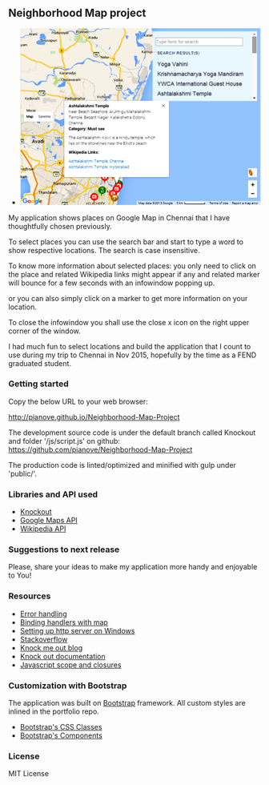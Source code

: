## Neighborhood Map project

* <img src="img/myMap.png"></img>

My application shows places on Google Map in Chennai that I have thoughtfully chosen previously.

To select places you can use the search bar and start to type a word to show respective locations.  The search is case insensitive.

To know more information about selected places:
you only need to click on the place and related Wikipedia links might appear if any and related marker will bounce for a few seconds with an infowindow popping up. 

or you can also simply click on a marker to get more information on your location.

To close the infowindow you shall use the close x icon on the right upper corner of the window. 

I had much fun to select locations and build the application that I count to use during my trip to Chennai in Nov 2015, hopefully by the time as a FEND graduated student. 


### Getting started

Copy the below URL to your web browser:

 http://pianove.github.io/Neighborhood-Map-Project


The development source code is under the default branch called Knockout and folder '/js/script.js' on github:
https://github.com/pianove/Neighborhood-Map-Project

The production code is linted/optimized and minified with gulp under 'public/'.

### Libraries and API used

* [Knockout](http://knockoutjs.com/index.html "knockout doc")
* [Google Maps API](https://developers.google.com/maps/documentation/javascript/ "Google Maps API") 
* [Wikipedia API](http://www.mediawiki.org/wiki/ "Wikipedia API") 

### Suggestions to next release
Please, share your ideas to make my application more handy and enjoyable to You!

 
### Resources
* [Error handling](http://ruben.verborgh.org/blog/2012/12/31/asynchronous-error-handling-in-javascript/)
* [Binding handlers with map](https://groups.google.com/forum/#!searchin/knockoutjs/google$20map/knockoutjs/yIM7_ALFVE8/ipQO5bOKkegJ)
* [Setting up http server on Windows](http://www.jhh.me/blog/2012/12/24/setting-up-http-server-on-windows-with-node-js/)
* [Stackoverflow](http://stackoverflow.com/)
* [Knock me out blog](http://www.knockmeout.net/)
* [Knock out documentation](http://knockoutjs.com/documentation/introduction.html)
* [Javascript scope and closures](http://toddmotto.com/everything-you-wanted-to-know-about-javascript-scope/)


### Customization with Bootstrap
The application was built on <a href="http://getbootstrap.com/">Bootstrap</a> framework. All custom styles are inlined in the portfolio repo.

* <a href="http://getbootstrap.com/css/">Bootstrap's CSS Classes</a>
* <a href="http://getbootstrap.com/components/">Bootstrap's Components</a>

### License

MIT License